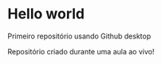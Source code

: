 # Hello world
 Primeiro repositório usando Github desktop

 Repositório criado durante uma aula ao vivo!